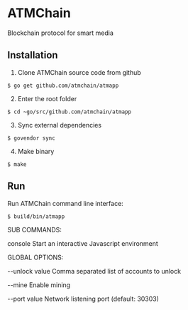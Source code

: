 # ATMChain
Blockchain protocol for smart media

## Installation

1. Clone ATMChain source code from github 

```
$ go get github.com/atmchain/atmapp
```

2. Enter the root folder

```
$ cd ~go/src/github.com/atmchain/atmapp
```

3. Sync external dependencies

```
$ govendor sync
```

4. Make binary

```
$ make
```

## Run

Run ATMChain command line interface:

```
$ build/bin/atmapp
```

SUB COMMANDS:

  console  Start an interactive Javascript environment

GLOBAL OPTIONS:

  --unlock value                    Comma separated list of accounts to unlock

  --mine                            Enable mining
  
  --port value                      Network listening port (default: 30303)